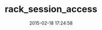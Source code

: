 ---
layout: post
title:  "rack_session_access"
repo:   "railsware/rack_session_access"
date:   2015-02-18 17:24:58
gemurl: https://github.com/railsware/rack_session_access
---